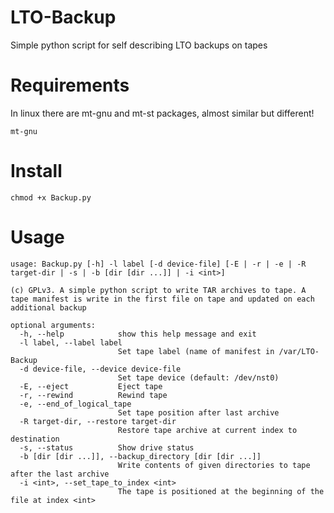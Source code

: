 # LTO-Backup
Simple python script for self describing LTO backups on tapes

# Requirements

In linux there are mt-gnu and mt-st packages, almost similar but different!
    
    mt-gnu  

# Install
    
    chmod +x Backup.py

# Usage

    usage: Backup.py [-h] -l label [-d device-file] [-E | -r | -e | -R target-dir | -s | -b [dir [dir ...]] | -i <int>]

    (c) GPLv3. A simple python script to write TAR archives to tape. A tape manifest is write in the first file on tape and updated on each
    additional backup
    
    optional arguments:
      -h, --help            show this help message and exit
      -l label, --label label
                            Set tape label (name of manifest in /var/LTO-Backup
      -d device-file, --device device-file
                            Set tape device (default: /dev/nst0)
      -E, --eject           Eject tape
      -r, --rewind          Rewind tape
      -e, --end_of_logical_tape
                            Set tape position after last archive
      -R target-dir, --restore target-dir
                            Restore tape archive at current index to destination
      -s, --status          Show drive status
      -b [dir [dir ...]], --backup_directory [dir [dir ...]]
                            Write contents of given directories to tape after the last archive
      -i <int>, --set_tape_to_index <int>
                            The tape is positioned at the beginning of the file at index <int>

